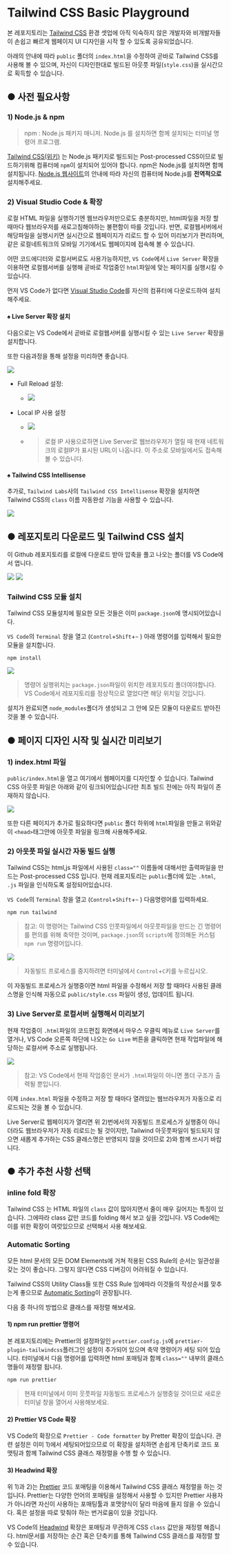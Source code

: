 # Tailwind CSS Basic Playground
본 레포지토리는 [Tailwind CSS](https://tailwindcss.com) 환경 셋업에 아직 익숙하지 않은 개발자와 비개발자들이 손쉽고 빠르게 웹페이지 UI 디자인을 시작 할 수 있도록 공유되었습니다.

아래의 안내에 따라 `public` 폴더의 `index.html`을 수정하여 곧바로 Tailwind CSS를 사용해 볼 수 있으며, 자신이 디자인한대로 빌드된 아웃풋 파일(`style.css`)을 실시간으로 획득할 수 있습니다.





## ● 사전 필요사항
### 1) Node.js & npm 
> npm : Node.js 패키지 매니저. Node.js 를 설치하면 함께 설치되는 터미널 명령어 프로그램.

 [Tailwind CSS(위키)](https://en.wikipedia.org/wiki/Tailwind_CSS) 는 Node.js 패키지로 빌드되는 Post-processed CSS이므로 빌드하기위해 컴퓨터에 `npm`이 설치되어 있어야 합니다. npm은 Node.js를 설치하면 함께 설치됩니다. [Node.js 웹사이트](https://nodejs.org/en/)의 안내에 따라 자신의 컴퓨터에 Node.js를 **전역적으로** 설치해주세요.

 ### 2) Visual Studio Code & 확장
 로컬 HTML 파일을 실행하기엔 웹브라우저만으로도 충분하지만, html파일을 저장 할 때마다 웹브라우저를 새로고침해야하는 불편함이 따를 것입니다. 반면, 로컬웹서버에서 해당파일을 실행시키면 실시간으로 웹페이지가 리로드 할 수 있어 미리보기가 편리하며, 같은 로컬네트워크의 모바일 기기에서도 웹페이지에 접속해 볼 수 있습니다.

 어떤 코드에디터와 로컬서버로도 사용가능하지만, `VS Code`에서 `Live Server` 확장을 이용하면 로컬웹서버를 실행해 곧바로 작업중인 `html`파일에 맞는 페이지를 실행시킬 수 있습니다.

먼저 VS Code가 없다면 [Visual Studio Code](https://code.visualstudio.com)를 자신의 컴퓨터에 다운로드하여 설치해주세요.

#### ♠ Live Server 확장 설치
다음으로는 VS Code에서 곧바로 로컬웹서버를 실행시킬 수 있는 `Live Server` 확장을 설치합니다.

또한 다음과정을 통해 설정을 미리하면 좋습니다.

![](./README_IMG/Live-Server-Setting.png)

* Full Reload 설정:
  * ![](./README_IMG/Live-Server-Setting-full-reload.png)

* Local IP 사용 설정
  * ![](./README_IMG/Live-Server-Setting-use-local-ip.png)
  * > 로컬 IP 사용으로하면 Live Server로 웹브라우저가 열릴 때 현재 네트워크의 로컬IP가 표시된 URL이 나옵니다. 이 주소로 모바일에서도 접속해 볼 수 있습니다.


#### ♠ Tailwind CSS Intellisense 
추가로, `Tailwind Labs`사의 `Tailwind CSS Intellisense` 확장을 설치하면 Tailwind CSS의 `class` 이름 자동완성 기능을 사용할 수 있습니다.

![](./README_IMG/Tailwind-CSS-IntelliSense.png)






## ● 레포지토리 다운로드 및 Tailwind CSS 설치
이 Github 레포지토리를 로컬에 다운로드 받아 압축을 풀고 나오는 폴더를 VS Code에서 엽니다.

![](./README_IMG/download-repo.png)
![](./README_IMG/open-in-vs-code.png)

### Tailwind CSS 모듈 설치
Tailwind CSS 모듈설치에 필요한 모든 것들은 이미 `package.json`에 명시되어있습니다. 

`VS Code`의 `Terminal` 창을 열고 (`Control`+`Shift`+`~` ) 아래 명령어를 입력해서 필요한 모듈을 설치합니다.

~~~
npm install
~~~
![](./README_IMG/npm-install.png)
> 명령어 실행위치는 `package.json`파일이 위치한 레포지토리 폴더여야합니다. VS Code에서 레포지토리를 정상적으로 열었다면 해당 위치일 것입니다.

설치가 완료되면 `node_modules`폴더가 생성되고 그 안에 모든 모듈이 다운로드 받아진 것을 볼 수 있습니다.






## ● 페이지 디자인 시작 및 실시간 미리보기

### 1) index.html 파일
`public/index.html`을 열고 여기에서 웹페이지를 디자인할 수 있습니다. Tailwind CSS 아웃풋 파일은 아래와 같이 링크되어있습니다만 최초 빌드 전에는 아직 파일이 존재하지 않습니다.

![](./README_IMG/stylesheet-output-file-link.png)

또한 다른 페이지가 추가로 필요하다면 `public` 폴더 하위에 `html`파일을 만들고 위와같이 `<head>`태그안에 아웃풋 파일을 링크해 사용해주세요.

### 2) 아웃풋 파일 실시간 자동 빌드 실행
Tailwind CSS는 html,js 파일에서 사용된 `class=""` 이름들에 대해서만 출력파일을 만드는 Post-processed CSS 입니다. 현재 레포지토리는 `public`폴더에 있는 `.html`, `.js` 파일을 인식하도록 설정되어있습니다.

`VS Code`의 `Terminal` 창을 열고 (`Control`+`Shift`+`~` ) 다음명령어를 입력하세요. 
~~~
npm run tailwind
~~~
> 참고: 이 명령어는 Tailwind CSS 인풋파일에서 아웃풋파일을 만드는 긴 명령어를 편의를 위해 축약한 것이며, `package.json`의 `scripts`에 정의해둔 커스텀 `npm run` 명령어입니다.


![](./README_IMG/tailwind-watch-in-terminal.png)

> 자동빌드 프로세스를 중지하려면 터미널에서 `Control`+`C`키를 누르십시오.

이 자동빌드 프로세스가 실행중이면 html 파일을 수정해서 저장 할 때마다 사용된 클래스명을 인식해 자동으로 `public/style.css` 파일이 생성, 업데이트 됩니다.


### 3) Live Server로 로컬서버 실행해서 미리보기
현재 작업중이 `.html`파일의 코드편집 화면에서 마우스 우클릭 메뉴로  `Live Server`를 열거나, VS Code 오른쪽 하단에 나오는 `Go Live` 버튼을 클릭하면 현재 작업파일에 해당하는 로컬서버 주소로 실행됩니다.

![](./README_IMG/open-live-server-menu.png)
> 참고: VS Code에서 현재 작업중인 문서가 `.html`파일이 아니면 폴더 구조가 출력될 뿐입니다.

이제 `index.html` 파일을 수정하고 저장 할 때마다 열려있는 웹브라우저가 자동으로 리로드되는 것을 볼 수 있습니다.

Live Server로 웹페이지가 열리면 위 2)번에서의 자동빌드 프로세스가 실행중이 아니더라도 웹브라우저가 자동 리로드는 될 것이지만, Tailwind 아웃풋파일이 빌드되지 않으면 새롭게 추가하는 CSS 클래스명은 반영되지 않을 것이므로 2)와 함께 쓰시기 바랍니다.

## ● 추가 추천 사항 선택

### inline fold 확장
Tailwind CSS 는 HTML 파일의 `class` 값이 많아지면서 줄이 매우 길어지는 특징이 있습니다. 그에따라 class 값만 코드를 folding 해서 보고 싶을 것입니다. VS Code에는 이를 위한 확장이 여럿있으므로 선택해서 사용 해보세요.

### Automatic Sorting
 모든 html 문서의 모든 DOM Elements에 거쳐 적용된 CSS Rule의 순서는 일관성을 갖는 것이 좋습니다. 그렇지 않다면 CSS 디버깅이 어려워질 수 있습니다. 

 Tailwind CSS의 Utility Class들 또한 CSS Rule 임에따라 이것들의 작성순서를 맞추는게 좋으므로 [Automatic Sorting](https://tailwindcss.com/blog/automatic-class-sorting-with-prettier)이 권장됩니다. 

 다음 중 하나의 방법으로 클래스를 재정렬 해보세요.

#### 1) npm run prettier 명령어
본 레포지토리에는 Prettier의 설정파일인 `prettier.config.js`에 `prettier-plugin-tailwindcss`플러그인 설정이 추가되어 있으며 축약 명령어가 세팅 되어 있습니다. 터미널에서 다음 명령어를 입력하면 html 포매팅과 함께 `class=""` 내부의 클래스명들이 재정렬 됩니다.
~~~
npm run prettier
~~~
> 현재 터미널에서 이미 웃풋파일 자동빌드 프로세스가 실행중일 것이므로 새로운 터미널 창을 열어서 사용해보세요. 

#### 2) Prettier VS Code 확장
VS Code의 확장으로 `Prettier - Code formatter` by Pretter 확장이 있습니다.  관련 설정은 이미 1)에서 세팅되어있으므로 이 확장을 설치하면 손쉽게 단축키로 코드 포맷팅과 함께 Tailwind CSS 클래스 재정렬을 수행 할 수 있습니다. 

#### 3) Headwind 확장 
위 1)과 2)는 [Prettier](https://prettier.io/) 코드 포매팅을 이용해서 Tailwind CSS 클래스 재정렬을 하는 것입니다. Prettier는 다양한 언어의 포매팅을 설정해서 사용할 수 있지만 Prettier 사용자가 아니라면 자신이 사용하는 포매팅툴과 포맷양식이 달라 마음에 들지 않을 수 있습니다. 혹은 설정을 따로 맞춰야 하는 번거로움이 있을 것입니다.

 VS Code의 [Headwind](https://marketplace.visualstudio.com/items?itemName=heybourn.headwind) 확장은 포매팅과 무관하게 CSS `class` 값만을 재정렬 해줍니다. html문서를 저장하는 순간 혹은 단축키를 통해 Tailwind CSS 클래스를 재정렬 할 수 있습니다.

